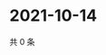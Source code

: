 # 2021-10-14

共 0 条

<!-- BEGIN -->
<!-- 最后更新时间 Thu Oct 14 2021 20:23:36 GMT+0800 (China Standard Time) -->

<!-- END -->
